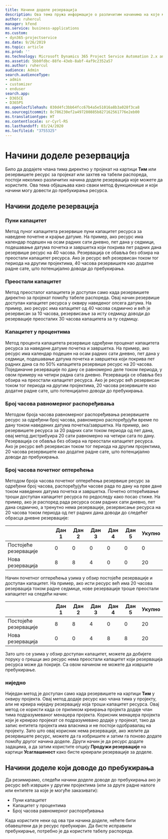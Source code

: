 ```yaml
---
title: Начини доделе резервација
description: Ова тема пружа информације о различитим начинима на које можете резервисати доделе.
author: ruhercul
manager: kfend
ms.service: business-applications
ms.custom:
- dyn365-projectservice
ms.date: 9/26/2019
ms.topic: article
ms.prod: ''
ms.technology: Microsoft Dynamics 365 Project Service Automation 2.x and 3.x
ms.assetid: 5bb0fdbc-88fe-43eb-8abf-4af9c2352a57
ms.author: ruhercul
audience: Admin
search.audienceType:
- admin
- customizer
- enduser
search.app:
- D365CE
- D365PS
ms.openlocfilehash: 030d4fc3bb64fcc67b4a5e51016a8b3a028f3ca8
ms.sourcegitcommit: 8c786230ef2a497280885b827162561776e2eb00
ms.translationtype: HT
ms.contentlocale: sr-Cyrl-RS
ms.lasthandoff: 03/24/2020
ms.locfileid: "3755325"
---
```

# <a name="booking-allocation-methods"></a>Начини доделе резервација

Било да додајете члана тима директно у пројекат на картици **Тим** или резервишете ресурс за пројекат или захтев на табели распореда, постоји неколико различитих начина доделе резервација које можете да користите. Ова тема објашњава како сваки метод функционише и који начини могу довести до пребукирања ресурса.

## <a name="booking-allocation-methods"></a>Начини доделе резервација

### <a name="full-capacity"></a>Пуни капацитет 
Метод пуног капацитета резервише пуни капацитет ресурса за наведене почетне и крајње датуме. На пример, ако ресурс има календар подешен на осам радних сати дневно, пет дана у седмици, подешавање датума почетка и завршетка који покрива пет радних дана резервише ресурс на 40 часова. Резервација се обавља без обзира на преостали капацитет ресурса. Ако је ресурс већ резервисан током тог периода на другим пројектима, 40 часова резервишете као додатне радне сате, што потенцијално доводи до пребукирања.

### <a name="remaining-capacity"></a>Преостали капацитет
Метод преосталог капацитета је доступан само када резервишете директно за пројекат помоћу табеле распореда. Овај начин резервише доступан капацитет ресурса у оквиру наведеног опсега датума. На пример, ако ресурс има капацитет од 40 часова седмично и већ је резервисан за 10 часова, резервисање за исту седмицу доводи до резервације преосталих 30 часова капацитета за ту седмицу.

### <a name="percentage-capacity"></a>Капацитет у процентима
Метод процента капацитета резервише одређени проценат капацитета ресурса за наведене датуме почетка и завршетка. На пример, ако ресурс има календар подешен на осам радних сати дневно, пет дана у седмици, подешавање датума почетка и завршетка који покрива пет радних дана са по 50% капацитета резервише ресурс на 20 часова. Појединачне резервације по дану се равномерно деле током периода, у овом примеру на четири радна сата дневно. Резервација се обавља без обзира на преостали капацитет ресурса. Ако је ресурс већ резервисан током тог периода на другим пројектима, 20 часова резервишете као додатне радне сате, што потенцијално доводи до пребукирања.

### <a name="evenly-distribute-hours"></a>Број часова равномерног распоређивања
Методом броја часова равномерног распоређивања резервишете ресурс за одређени број часова, равномерно распоређујући време по дану током наведених датума почетка/завршетка. На пример, ако резервишете ресурса за 20 радних сати током периода од пет дана, овај метод дистрибуира 20 сати равномерно на четири сата по дану. Резервација се обавља без обзира на преостали капацитет ресурса. Ако је ресурс већ резервисан током тог периода на другим пројектима, 20 часова резервишете као додатне радне сате, што потенцијално доводи до пребукирања.

### <a name="front-load-hours"></a>Број часова почетног оптерећења
Методом броја часова почетног оптерећења резервише ресурс за одређени број часова, распоређујући часове рада по дану на прве дане током наведених датума почетка и завршетка. Почетно оптерећивање троши доступан капацитет ресурса по редоследу како посао стиже. На пример, ако је распоред рада ресурса осам радних сати дневно, пет дана седмично, а тренутно нема резервације, резервисање ресурса на 20 часова током периода од пет радних дана доводи до следећег обрасца дневне резервације: 

|                           |    Дан 1    |    Дан 2    |    Дан 3    |    Дан 4    |    Дан 5    |    Укупно    |
|---------------------------|-------------|-------------|-------------|-------------|-------------|-------------|
|    Постојеће   резервације    |    0        |    0        |    0        |    0        |    0        |    0        |
|    Нова   резервација          |    8        |    8        |    4        |    0        |    0        |    20       |

Начин почетног оптерећења узима у обзир постојеће резервације и доступан капацитет. На пример, ако исти ресурс већ има 20 часова резервација током радне седмице, нове резервације троше преостали капацитет на следећи начин:

|                     | Дан 1 | Дан 2 | Дан 3 | Дан 4 | Дан 5 | Укупно |
|---------------------|-------|-------|-------|-------|-------|-------|
| Постојеће   резервације | 8     | 8     | 4     | 0     | 0     | 20    |
| Нова   резервација       | 0     | 0     | 4     | 8     | 8     | 20    |

Зато што се узима у обзир доступан капацитет, можете да добијете поруку о грешци ако ресурс нема преостали капацитет који резервација ресурса може да покрије. Са овом начином не можете да извршите пребукирање.

### <a name="none"></a>ниједно
Ниједан метод је доступан само када резервишете на картици **Тим** у оквиру пројекта. Овај метод додаје ресурс као члана тима у пројекту, али не креира ниједну резервацију која троши капацитет ресурса. Овај метод се користи када се приликом креирања пројекта додаје члан тима подразумеваног менаџера пројекта. Корисник менаџера пројекта који је креирао пројекат се подразумевано додаје у пројекат, тако да запис ентитета пројекта има власника и не постоји одобравалац на пројекту. Зато што овај корисник нема резервације, ако желите да резервишете ресурс, можете да га избришите и затим га поново додате помоћу другог начина доделе. Други начин је да ресурс додате задацима, а да затим користите опцију **Продужи резервације** на картици **Усаглашеност** како бисте креирали резервације за доделе.

## <a name="allocation-methods-that-lead-to-overbooking"></a>Начини доделе који доводе до пребукирања
Да резимирамо, следећи начини доделе доводе до пребукирања ако је ресурс већ извршен у другим пројектима (или за друге радне налоге или ентитете за које је могуће заказивати):

- Пуни капацитет
- Капацитет у процентима
- Број часова равномерног распоређивања

Када користите неки од ова три начина доделе, нећете бити обавештени да је ресурс пребукиран. Да бисте исправили пребукирање, потребно је да користите табелу распореда.
